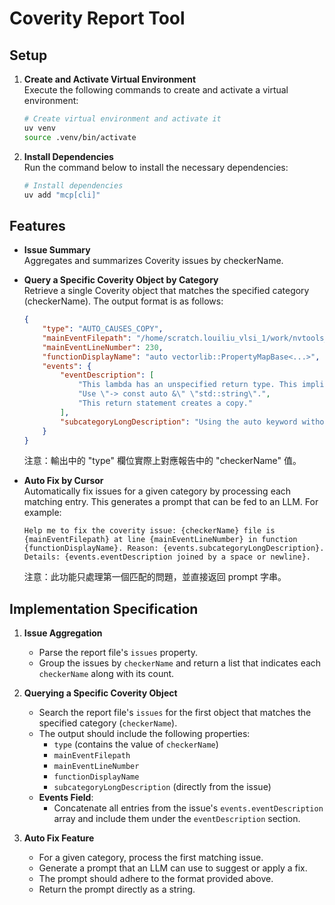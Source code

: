 # Coverity Report Tool

## Setup
1. **Create and Activate Virtual Environment**  
   Execute the following commands to create and activate a virtual environment:
   ```sh
   # Create virtual environment and activate it
   uv venv
   source .venv/bin/activate
   ```

2. **Install Dependencies**  
   Run the command below to install the necessary dependencies:
   ```sh
   # Install dependencies
   uv add "mcp[cli]"
   ```

## Features
- **Issue Summary**  
  Aggregates and summarizes Coverity issues by checkerName.

- **Query a Specific Coverity Object by Category**  
  Retrieve a single Coverity object that matches the specified category (checkerName). The output format is as follows:
  ```json
  {
      "type": "AUTO_CAUSES_COPY",
      "mainEventFilepath": "/home/scratch.louiliu_vlsi_1/work/nvtools_louiliu_2/nvtools/cad/cadlib/vector/JetBasis/PropertyMap.h",
      "mainEventLineNumber": 230,
      "functionDisplayName": "auto vectorlib::PropertyMapBase<...>",
      "events": {
          "eventDescription": [
              "This lambda has an unspecified return type. This implies \"auto\" and causes the copy of an object of type \"std::string\".",
              "Use \"-> const auto &\" \"std::string\".",
              "This return statement creates a copy."
          ],
          "subcategoryLongDescription": "Using the auto keyword without an & causes a copy."
      }
  }
  ```
  注意：輸出中的 "type" 欄位實際上對應報告中的 "checkerName" 值。

- **Auto Fix by Cursor**  
  Automatically fix issues for a given category by processing each matching entry. This generates a prompt that can be fed to an LLM. For example:
  ```
  Help me to fix the coverity issue: {checkerName} file is {mainEventFilepath} at line {mainEventLineNumber} in function {functionDisplayName}. Reason: {events.subcategoryLongDescription}. Details: {events.eventDescription joined by a space or newline}.
  ```
  注意：此功能只處理第一個匹配的問題，並直接返回 prompt 字串。

## Implementation Specification
1. **Issue Aggregation**  
   - Parse the report file's `issues` property.
   - Group the issues by `checkerName` and return a list that indicates each `checkerName` along with its count.

2. **Querying a Specific Coverity Object**  
   - Search the report file's `issues` for the first object that matches the specified category (`checkerName`).
   - The output should include the following properties:
     - `type` (contains the value of `checkerName`)
     - `mainEventFilepath`
     - `mainEventLineNumber`
     - `functionDisplayName`
     - `subcategoryLongDescription` (directly from the issue)
   - **Events Field**:  
     - Concatenate all entries from the issue's `events.eventDescription` array and include them under the `eventDescription` section.

3. **Auto Fix Feature**  
   - For a given category, process the first matching issue.
   - Generate a prompt that an LLM can use to suggest or apply a fix.
   - The prompt should adhere to the format provided above.
   - Return the prompt directly as a string.